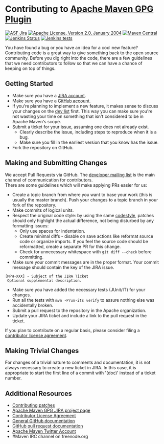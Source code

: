 <!---
 Licensed to the Apache Software Foundation (ASF) under one or more
 contributor license agreements.  See the NOTICE file distributed with
 this work for additional information regarding copyright ownership.
 The ASF licenses this file to You under the Apache License, Version 2.0
 (the "License"); you may not use this file except in compliance with
 the License.  You may obtain a copy of the License at

      http://www.apache.org/licenses/LICENSE-2.0

 Unless required by applicable law or agreed to in writing, software
 distributed under the License is distributed on an "AS IS" BASIS,
 WITHOUT WARRANTIES OR CONDITIONS OF ANY KIND, either express or implied.
 See the License for the specific language governing permissions and
 limitations under the License.
-->
Contributing to [Apache Maven GPG Plugin](https://maven.apache.org/plugins/maven-gpg-plugin/)
======================

[![ASF Jira](https://img.shields.io/endpoint?url=https%3A%2F%2Fmaven.apache.org%2Fbadges%2Fasf_jira-MGPG.json)](https://issues.apache.org/jira/projects/MGPG/)
[![Apache License, Version 2.0, January 2004](https://img.shields.io/github/license/apache/maven.svg?label=License)][license]
[![Maven Central](https://img.shields.io/maven-central/v/org.apache.maven.plugins/maven-gpg-plugin.svg?label=Maven%20Central)](https://search.maven.org/#search%7Cgav%7C1%7Cg%3A%22org.apache.maven.plugins%22%20AND%20a%3A%22maven-gpg-plugin%22)
[![Jenkins Status](https://img.shields.io/jenkins/s/https/builds.apache.org/job/maven-box/job/maven-gpg-plugin/job/master.svg?style=flat-square)][build]
[![Jenkins tests](https://img.shields.io/jenkins/t/https/builds.apache.org/job/maven-box/job/maven-gpg-plugin/job/master.svg?style=flat-square)][test-results]


You have found a bug or you have an idea for a cool new feature? Contributing
code is a great way to give something back to the open source community. Before
you dig right into the code, there are a few guidelines that we need
contributors to follow so that we can have a chance of keeping on top of
things.

Getting Started
---------------

+ Make sure you have a [JIRA account](https://issues.apache.org/jira/).
+ Make sure you have a [GitHub account](https://github.com/signup/free).
+ If you're planning to implement a new feature, it makes sense to discuss your changes 
  on the [dev list](https://maven.apache.org/mail-lists.html) first. 
  This way you can make sure you're not wasting your time on something that isn't 
  considered to be in Apache Maven's scope.
+ Submit a ticket for your issue, assuming one does not already exist.
  + Clearly describe the issue, including steps to reproduce when it is a bug.
  + Make sure you fill in the earliest version that you know has the issue.
+ Fork the repository on GitHub.

Making and Submitting Changes
--------------

We accept Pull Requests via GitHub. The [developer mailing list][dev-ml-list] is the
main channel of communication for contributors.  
There are some guidelines which will make applying PRs easier for us:
+ Create a topic branch from where you want to base your work (this is usually the master branch).
  Push your changes to a topic branch in your fork of the repository.
+ Make commits of logical units.
+ Respect the original code style: by using the same [codestyle][code-style],
  patches should only highlight the actual difference, not being disturbed by any formatting issues:
  + Only use spaces for indentation.
  + Create minimal diffs - disable on save actions like reformat source code or organize imports. 
    If you feel the source code should be reformatted, create a separate PR for this change.
  + Check for unnecessary whitespace with `git diff --check` before committing.
+ Make sure your commit messages are in the proper format. Your commit message should contain the key of the JIRA issue.
```
[MPH-XXX] - Subject of the JIRA Ticket
 Optional supplemental description.
```
+ Make sure you have added the necessary tests (JUnit/IT) for your changes.
+ Run all the tests with `mvn -Prun-its verify` to assure nothing else was accidentally broken.
+ Submit a pull request to the repository in the Apache organization.
+ Update your JIRA ticket and include a link to the pull request in the ticket.

If you plan to contribute on a regular basis, please consider filing a [contributor license agreement][cla].

Making Trivial Changes
----------------------

For changes of a trivial nature to comments and documentation, it is not always
necessary to create a new ticket in JIRA.  In this case, it is appropriate to
start the first line of a commit with '(doc)' instead of a ticket number.

Additional Resources
--------------------

+ [Contributing patches](https://maven.apache.org/guides/development/guide-maven-development.html#Creating_and_submitting_a_patch)
+ [Apache Maven GPG JIRA project page](https://issues.apache.org/jira/projects/MGPG/)
+ [Contributor License Agreement][cla]
+ [General GitHub documentation](https://help.github.com/)
+ [GitHub pull request documentation](https://help.github.com/send-pull-requests/)
+ [Apache Maven Twitter Account](https://twitter.com/ASFMavenProject)
+ #Maven IRC channel on freenode.org

[license]: https://www.apache.org/licenses/LICENSE-2.0
[dev-ml-list]: https://maven.apache.org/mailing-lists.html
[code-style]: https://maven.apache.org/developers/conventions/code.html
[cla]: https://www.apache.org/licenses/#clas
[maven-wiki]: https://cwiki.apache.org/confluence/display/MAVEN/Index
[test-results]: https://builds.apache.org/job/maven-box/job/maven-gpg-plugin/job/master/lastCompletedBuild/testReport/
[build]: https://builds.apache.org/job/maven-box/job/maven-gpg-plugin/job/master/

